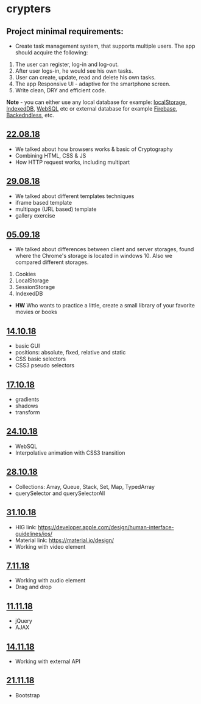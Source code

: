 # crypters

  ## Project minimal requirements:
  - Create task management system, that supports multiple users. The app should acquire the following:
  1. The user can register, log-in and log-out.
  2. After user logs-in, he would see his own tasks.
  3. User can create, update, read and delete his own tasks.
  4. The app Responsive UI - adaptive for the smartphone screen.
  5. Write clean, DRY and efficient code.

  **Note** - you can either use any local database for example: [localStorage, IndexedDB](https://github.com/nikitaKurtin/crypters/blob/master/2018-09-05/Dugma.html), [WebSQL](https://github.com/nikitaKurtin/crypters/tree/master/2018-10-24/webSQL) etc or external database for example [Firebase](https://firebase.google.com/docs/web/setup), [Backedndless](https://backendless.com/docs/js/quick_start_guide.html), etc.

  ## [22.08.18](https://github.com/nikitaKurtin/crypters/tree/master/2018-08-22) 
  - We talked about how browsers works & basic of Cryptography
  - Combining HTML, CSS & JS
  - How HTTP request works, including multipart
    
  ## [29.08.18](https://github.com/nikitaKurtin/crypters/tree/master/2018-08-29) 
  - We talked about different templates techniques
  - iframe based template
  - multipage (URL based) template
  - gallery exercise 
    
  ##  [05.09.18](https://github.com/nikitaKurtin/crypters/tree/master/2018-09-05) 
  - We talked about differences between client and server storages, found where the Chrome's storage is located in windows 10. Also we compared different storages.
  1. Cookies
  2. LocalStorage
  3. SessionStorage
  4. IndexedDB 
  - **HW** Who wants to practice a little, create a small library of your favorite movies or books
    
  ## [14.10.18](https://github.com/nikitaKurtin/crypters/tree/master/2018-10-14) 
  - basic GUI
  - positions: absolute, fixed, relative and static
  - CSS basic selectors
  - CSS3 pseudo selectors
    
  ## [17.10.18](https://github.com/nikitaKurtin/crypters/tree/master/2018-10-17) 
  - gradients
  - shadows
  - transform
 
  ## [24.10.18](https://github.com/nikitaKurtin/crypters/tree/master/2018-10-24)
  - WebSQL 
  - Interpolative animation with CSS3 transition

  ## [28.10.18](https://github.com/nikitaKurtin/crypters/tree/master/2018-10-28)
  - Collections: Array, Queue, Stack, Set, Map, TypedArray
  - querySelector and querySelectorAll

  ## [31.10.18](https://github.com/nikitaKurtin/crypters/tree/master/2018-10-31)
  - HIG link: https://developer.apple.com/design/human-interface-guidelines/ios/
  - Material link: https://material.io/design/
  - Working with video element

  ## [7.11.18](https://github.com/nikitaKurtin/crypters/tree/master/2018-11-7)
  - Working with audio element
  - Drag and drop

  ## [11.11.18](https://github.com/nikitaKurtin/crypters/tree/master/2018-11-11) 
  - jQuery
  - AJAX 

  ## [14.11.18](https://github.com/nikitaKurtin/crypters/tree/master/2018-11-14)
  - Working with external API
  
  ## [21.11.18](https://github.com/nikitaKurtin/crypters/tree/master/2018-11-21)
  - Bootstrap
  
  

